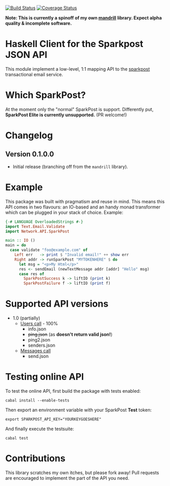 [![Build Status](https://travis-ci.org/adinapoli/sparkpost.svg?branch=master)](https://travis-ci.org/adinapoli/sparkpost)
[![Coverage Status](https://img.shields.io/coveralls/adinapoli/sparkpost.svg)](https://coveralls.io/r/adinapoli/sparkpost)

**Note: This is currently a spinoff of my own [mandrill](https://github.com/adinapoli/mandrill) library.
Expect alpha quality & incomplete software.**

# Haskell Client for the Sparkpost JSON API

This module implement a low-level, 1:1 mapping API to
the [sparkpost](http://sparkpost.com) transactional email service.

# Which SparkPost?

At the moment only the "normal" SparkPost is support. Differently put, **SparkPost Elite is
currently unsupported.** (PR welcome!)

# Changelog

## Version 0.1.0.0

* Initial release (branching off from the `mandrill` library).


# Example

This package was built with pragmatism and reuse in mind. This means
this API comes in two flavours: an IO-based and an handy monad transformer
which can be plugged in your stack of choice.
Example:

``` haskell
{-# LANGUAGE OverloadedStrings #-}
import Text.Email.Validate
import Network.API.SparkPost

main :: IO ()
main = do
  case validate "foo@example.com" of
    Left err   -> print $ "Invalid email!" ++ show err
    Right addr -> runSparkPost "MYTOKENHERE" $ do
      let msg = "<p>My Html</p>"
      res <- sendEmail (newTextMessage addr [addr] "Hello" msg)
      case res of
        SparkPostSuccess k -> liftIO (print k)
        SparkPostFailure f -> liftIO (print f)
```

# Supported API versions

* 1.0 (partially)
  - [Users call](https://mandrillapp.com/api/docs/users.JSON.html) - 100%
    + info.json
    + ~~ping.json~~ (as **doesn't return valid json!**)
    + ping2.json
    + senders.json
  - [Messages call](https://mandrillapp.com/api/docs/messages.JSON.html)
    + send.json

# Testing online API

To test the online API, first build the package with tests enabled:

```
cabal install --enable-tests
```

Then export an environment variable with your SparkPost **Test** token:

```
export SPARKPOST_API_KEY="YOURKEYGOESHERE"
```

And finally execute the testsuite:

```
cabal test
```

# Contributions
This library scratches my own itches, but please fork away!
Pull requests are encouraged to implement the part of the API
you need.
